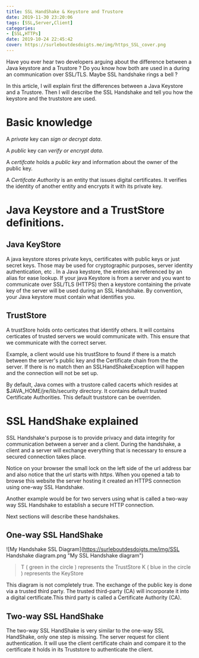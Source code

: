 ```yaml
---
title: SSL HandShake & Keystore and Trustore
date: 2019-11-30 23:20:06
tags: [SSL,Server,Client]
categories:
- [SSL,HTTPs]
date: 2019-10-24 22:45:42
cover: https://surleboutdesdoigts.me/img/https_SSL_cover.png
---
```


Have you ever hear two developers arguing about the difference between a Java keystore and a Trustore ? Do you know how both are used in a during an communication over SSL/TLS. Maybe SSL handshake rings a bell ?

In this article, I will explain first the differences between a Java Keystore and a Trustore. Then I will describe the SSL Handshake and tell you how the keystore and the truststore are used.

# Basic knowledge

A *private* key can *sign or decrypt data*.

A *public* key can *verify or encrypt data*.

A *certifcate* holds a *public key* and information about the owner 
of the public key.

A *Certifcate Authority* is an entity that issues digital certificates.
It verifies the identity of another entity and encrypts it with its 
private key.

# Java Keystore and a TrustStore definitions.

## Java KeyStore

A java keystore stores private keys, certificates with public keys or just secret keys. Those may be used for cryptographic purposes, server identity authentication, etc .
In a Java keystore, the entries are referenced by an alias for ease lookup.
If your java Keystore is from a server and you want to communicate over SSL/TLS (HTTPS) then a keystore containing the private key of the server will be used during an SSL Handshake.
By convention, your Java keystore must contain what identifies you. 

## TrustStore

A trustStore holds onto certicates that identify others. It will contains certicates of trusted servers we would communicate with. This ensure that we communicate with the correct server.

Example, a client would use his trustStore to found if there is a match between the server's public key and the Certificate chain from the the server. If there is no match then an SSLHandShakeException will happen and the connection will not be set up.

By default, Java comes with a trustore called cacerts which resides at $JAVA_HOME/jre/lib/security directory. It contains default trusted Certificate Authorities.
This default truststore can be overriden.

# SSL HandShake explained

SSL Handshake's purpose is to provide privacy and data integrity for communication between a server and a client. During the handshake, a client and a server will exchange everything that is necessary to ensure a secured connection takes place.

Notice on your browser the small lock on the left side of the url address bar and also notice that the url starts with *https*.
When you opened a tab to browse this website the server hosting it created an HTTPS connection using one-way SSL Handshake.

Another example would be for two servers using what is called a two-way way SSL Handshake to establish a secure HTTP connection.

Next sections will describe these handshakes.

## One-way SSL HandShake

![My Handshake SSL Diagram](https://surleboutdesdoigts.me/img/SSL Handshake diagram.png "My SSL Handshake diagram")

> T ( green in the circle ) represents the TrustStore
> K ( blue in the circle ) represents the KeyStore

This diagram is not completely true. The exchange of the public key is done via a trusted third party. The trusted third-party (CA) will incorporate it into a digital certificate.This third party is called a Certificate Authority (CA).

## Two-way SSL HandShake

The two-way SSL HandShake is very similar to the one-way SSL HandShake, only one step is missing. The server request for client authentication. It will use the client certificate chain and compare it to the certificate it holds in its Truststore to authenticate the client.
